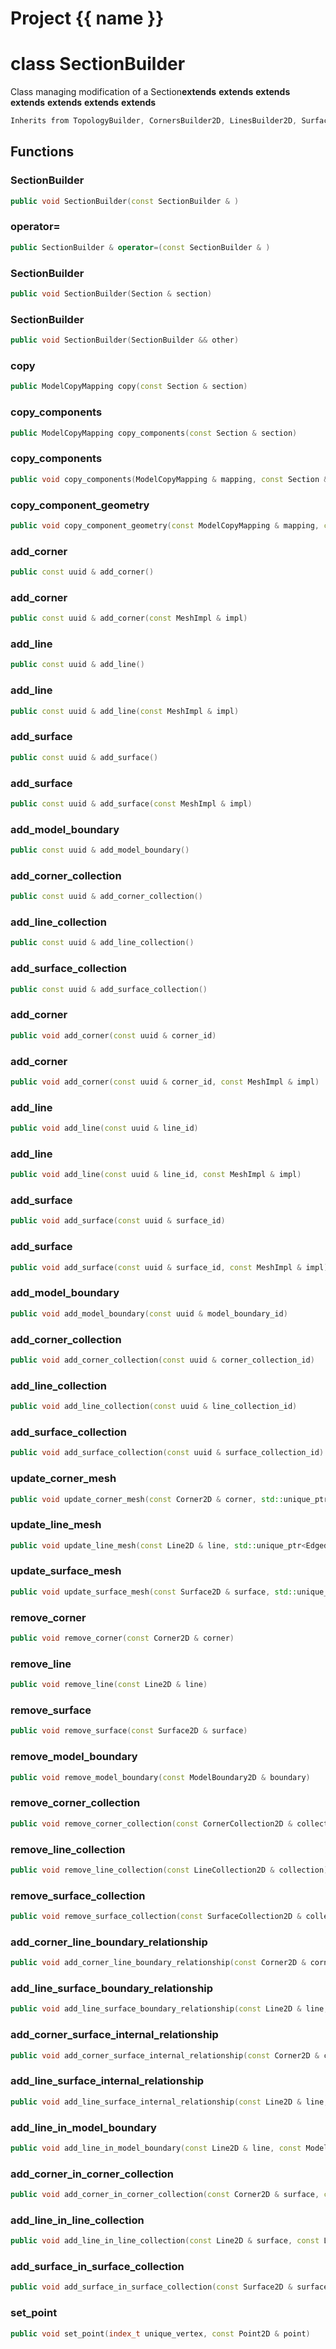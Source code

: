 <script setup>
import {useRoute} from 'vitepress'
const {path} = useRoute()
const tokens = path.split('/')
const words = tokens[2].split('-');
for (let i = 0; i < words.length; i++) {
    words[i] = words[i].charAt(0).toUpperCase() + words[i].slice(1);
    words[i] = words[i].replace('geode', 'Geode')
}
const name = words.join('-');
</script>
# Project {{ name }}

# class SectionBuilder


 Class managing modification of a Section**extends** **extends** **extends** **extends** **extends** **extends** **extends** 



```cpp
Inherits from TopologyBuilder, CornersBuilder2D, LinesBuilder2D, SurfacesBuilder2D, ModelBoundariesBuilder2D, CornerCollectionsBuilder2D, LineCollectionsBuilder2D, SurfaceCollectionsBuilder2D, IdentifierBuilder
```



## Functions

### SectionBuilder

```cpp
public void SectionBuilder(const SectionBuilder & )
```


### operator=

```cpp
public SectionBuilder & operator=(const SectionBuilder & )
```


### SectionBuilder

```cpp
public void SectionBuilder(Section & section)
```


### SectionBuilder

```cpp
public void SectionBuilder(SectionBuilder && other)
```


### copy

```cpp
public ModelCopyMapping copy(const Section & section)
```


### copy_components

```cpp
public ModelCopyMapping copy_components(const Section & section)
```


### copy_components

```cpp
public void copy_components(ModelCopyMapping & mapping, const Section & section)
```


### copy_component_geometry

```cpp
public void copy_component_geometry(const ModelCopyMapping & mapping, const Section & section)
```


### add_corner

```cpp
public const uuid & add_corner()
```


### add_corner

```cpp
public const uuid & add_corner(const MeshImpl & impl)
```


### add_line

```cpp
public const uuid & add_line()
```


### add_line

```cpp
public const uuid & add_line(const MeshImpl & impl)
```


### add_surface

```cpp
public const uuid & add_surface()
```


### add_surface

```cpp
public const uuid & add_surface(const MeshImpl & impl)
```


### add_model_boundary

```cpp
public const uuid & add_model_boundary()
```


### add_corner_collection

```cpp
public const uuid & add_corner_collection()
```


### add_line_collection

```cpp
public const uuid & add_line_collection()
```


### add_surface_collection

```cpp
public const uuid & add_surface_collection()
```


### add_corner

```cpp
public void add_corner(const uuid & corner_id)
```


### add_corner

```cpp
public void add_corner(const uuid & corner_id, const MeshImpl & impl)
```


### add_line

```cpp
public void add_line(const uuid & line_id)
```


### add_line

```cpp
public void add_line(const uuid & line_id, const MeshImpl & impl)
```


### add_surface

```cpp
public void add_surface(const uuid & surface_id)
```


### add_surface

```cpp
public void add_surface(const uuid & surface_id, const MeshImpl & impl)
```


### add_model_boundary

```cpp
public void add_model_boundary(const uuid & model_boundary_id)
```


### add_corner_collection

```cpp
public void add_corner_collection(const uuid & corner_collection_id)
```


### add_line_collection

```cpp
public void add_line_collection(const uuid & line_collection_id)
```


### add_surface_collection

```cpp
public void add_surface_collection(const uuid & surface_collection_id)
```


### update_corner_mesh

```cpp
public void update_corner_mesh(const Corner2D & corner, std::unique_ptr<PointSet2D> mesh)
```


### update_line_mesh

```cpp
public void update_line_mesh(const Line2D & line, std::unique_ptr<EdgedCurve2D> mesh)
```


### update_surface_mesh

```cpp
public void update_surface_mesh(const Surface2D & surface, std::unique_ptr<SurfaceMesh2D> mesh)
```


### remove_corner

```cpp
public void remove_corner(const Corner2D & corner)
```


### remove_line

```cpp
public void remove_line(const Line2D & line)
```


### remove_surface

```cpp
public void remove_surface(const Surface2D & surface)
```


### remove_model_boundary

```cpp
public void remove_model_boundary(const ModelBoundary2D & boundary)
```


### remove_corner_collection

```cpp
public void remove_corner_collection(const CornerCollection2D & collection)
```


### remove_line_collection

```cpp
public void remove_line_collection(const LineCollection2D & collection)
```


### remove_surface_collection

```cpp
public void remove_surface_collection(const SurfaceCollection2D & collection)
```


### add_corner_line_boundary_relationship

```cpp
public void add_corner_line_boundary_relationship(const Corner2D & corner, const Line2D & line)
```


### add_line_surface_boundary_relationship

```cpp
public void add_line_surface_boundary_relationship(const Line2D & line, const Surface2D & surface)
```


### add_corner_surface_internal_relationship

```cpp
public void add_corner_surface_internal_relationship(const Corner2D & corner, const Surface2D & surface)
```


### add_line_surface_internal_relationship

```cpp
public void add_line_surface_internal_relationship(const Line2D & line, const Surface2D & surface)
```


### add_line_in_model_boundary

```cpp
public void add_line_in_model_boundary(const Line2D & line, const ModelBoundary2D & boundary)
```


### add_corner_in_corner_collection

```cpp
public void add_corner_in_corner_collection(const Corner2D & surface, const CornerCollection2D & collection)
```


### add_line_in_line_collection

```cpp
public void add_line_in_line_collection(const Line2D & surface, const LineCollection2D & collection)
```


### add_surface_in_surface_collection

```cpp
public void add_surface_in_surface_collection(const Surface2D & surface, const SurfaceCollection2D & collection)
```


### set_point

```cpp
public void set_point(index_t unique_vertex, const Point2D & point)
```




